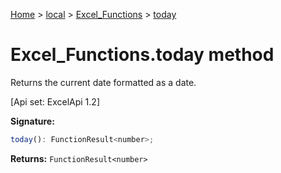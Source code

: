 [Home](./index) &gt; [local](local.md) &gt; [Excel\_Functions](local.excel_functions.md) &gt; [today](local.excel_functions.today.md)

# Excel\_Functions.today method

Returns the current date formatted as a date. 

 \[Api set: ExcelApi 1.2\]

**Signature:**
```javascript
today(): FunctionResult<number>;
```
**Returns:** `FunctionResult<number>`

